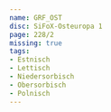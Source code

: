 ```yaml
---
name: GRF_OST
disc: SiFoX-Osteuropa 1
page: 228/2
missing: true
tags:
- Estnisch
- Lettisch
- Niedersorbisch
- Obersorbisch
- Polnisch
---
```

